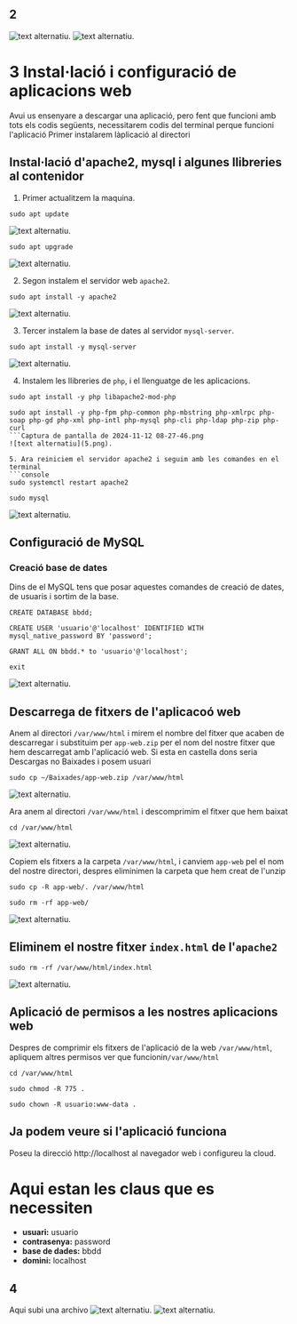 ## 2

![text alternatiu](12.png).
![text alternatiu](13.png).


# 3 Instal·lació i configuració de aplicacions web
Avui us ensenyare a descargar una aplicació, pero fent que funcioni amb tots els codis següents, necessitarem
codis del terminal perque funcioni l'aplicació
Primer instalarem làplicació al directori

## Instal·lació d'apache2, mysql i algunes llibreries al contenidor

1. Primer actualitzem la maquina.
```console
sudo apt update
```
![text alternatiu](1.png).
```console
sudo apt upgrade
```
![text alternatiu](2.png).

2. Segon instalem el servidor web `apache2`.
```console
sudo apt install -y apache2
```
![text alternatiu](3.png).


3. Tercer instalem la base de dates al servidor `mysql-server`.
```console
sudo apt install -y mysql-server
```
![text alternatiu](4.png).

4. Instalem les llibreries de `php`, i el llenguatge de les aplicacions.
```console
sudo apt install -y php libapache2-mod-php
```
```console
sudo apt install -y php-fpm php-common php-mbstring php-xmlrpc php-soap php-gd php-xml php-intl php-mysql php-cli php-ldap php-zip php-curl
```Captura de pantalla de 2024-11-12 08-27-46.png
![text alternatiu](5.png).

5. Ara reiniciem el servidor apache2 i seguim amb les comandes en el terminal
```console
sudo systemctl restart apache2 
```
```console
sudo mysql
```
![text alternatiu](6.png).

## Configuració de MySQL
### Creació base de dates
Dins de el MySQL tens que posar aquestes comandes de creació de dates, de usuaris i sortim de la base.
```console
CREATE DATABASE bbdd;
```
```console
CREATE USER 'usuario'@'localhost' IDENTIFIED WITH mysql_native_password BY 'password';
```
```console
GRANT ALL ON bbdd.* to 'usuario'@'localhost';
```
```console
exit
```

![text alternatiu](7.png).

## Descarrega de fitxers de l'aplicacoó web

Anem al directori `/var/www/html` i mirem el nombre del fitxer que acaben de descarregar i substituim per `app-web.zip` per el nom del nostre fitxer que hem descarregat amb l'aplicació web. Si esta en castella dons seria Descargas no Baixades i posem usuari

```console
sudo cp ~/Baixades/app-web.zip /var/www/html
```
![text alternatiu](8.png).

Ara anem al directori `/var/www/html` i descomprimim el fitxer que hem baixat
```console
cd /var/www/html
```

![text alternatiu](9.png).


Copiem els fitxers a la carpeta `/var/www/html`, i canviem `app-web` pel el nom del nostre directori, despres eliminimen la carpeta que hem creat de l'unzip
```console
sudo cp -R app-web/. /var/www/html
```
```console
sudo rm -rf app-web/
```


![text alternatiu](10.png).

## Eliminem el nostre fitxer `index.html` de l'`apache2`
```console
sudo rm -rf /var/www/html/index.html
```

![text alternatiu](11.png).

## Aplicació de permisos a les nostres aplicacions web
Despres de comprimir els fitxers de l'aplicació de la web `/var/www/html`, apliquem altres permisos ver que funcionin`/var/www/html`

```console
cd /var/www/html
```
```console
sudo chmod -R 775 .
```
```console
sudo chown -R usuario:www-data .
```

## Ja podem veure si l'aplicació funciona
Poseu la direcció http://localhost al navegador web i configureu la cloud.

# Aqui estan les claus que es necessiten

* **usuari:** usuario
* **contrasenya:** password
* **base de dades:** bbdd
* **domini:** localhost

## 4
Aqui subi una archivo
![text alternatiu](14.png).
![text alternatiu](15.png).







